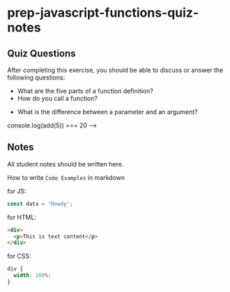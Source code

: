 # prep-javascript-functions-quiz-notes

## Quiz Questions

After completing this exercise, you should be able to discuss or answer the following questions:

- What are the five parts of a function definition?
  <!-- the paramater -->
  <!-- the argument -->
  <!-- the function definition -->
  <!-- return value -->
- How do you call a function?
<!-- using the function defenition keyword or the es6 way shown below

const functinHere=()=>{
..ADD CODE HERE...
} -->

- What is the difference between a parameter and an argument?

<!-- parameter is the name you put to define something in the function and the argument is the solution you want to complare it to
for example

const add=(num1)=>num1*4
<!-- 5 is the argument -->

console.log(add(5)) === 20 -->

## Notes

All student notes should be written here.

How to write `Code Examples` in markdown

for JS:

```javascript
const data = 'Howdy';
```

for HTML:

```html
<div>
  <p>This is text content</p>
</div>
```

for CSS:

```css
div {
  width: 100%;
}
```

